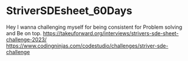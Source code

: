 # StriverSDEsheet_60Days
Hey I wanna challenging myself for being consistent for Problem solving and Be on top.
https://takeuforward.org/interviews/strivers-sde-sheet-challenge-2023/
https://www.codingninjas.com/codestudio/challenges/striver-sde-challenge
